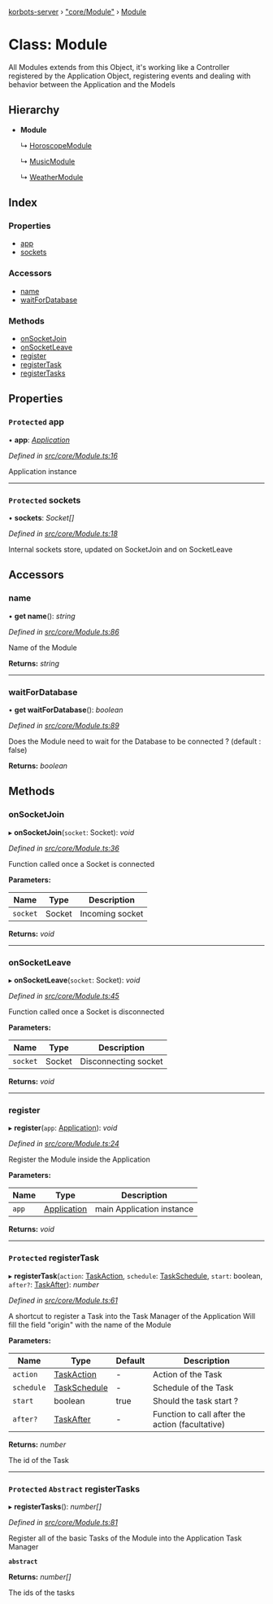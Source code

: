 [korbots-server](../README.md) › ["core/Module"](../modules/_core_module_.md) › [Module](_core_module_.module.md)

# Class: Module

All Modules extends from this Object, it's working like a Controller registered by the
 Application Object, registering events and dealing with behavior between the Application
 and the Models

## Hierarchy

* **Module**

  ↳ [HoroscopeModule](_modules_horoscopemodule_.horoscopemodule.md)

  ↳ [MusicModule](_modules_musicmodule_.musicmodule.md)

  ↳ [WeatherModule](_modules_weathermodule_.weathermodule.md)

## Index

### Properties

* [app](_core_module_.module.md#protected-app)
* [sockets](_core_module_.module.md#protected-sockets)

### Accessors

* [name](_core_module_.module.md#name)
* [waitForDatabase](_core_module_.module.md#waitfordatabase)

### Methods

* [onSocketJoin](_core_module_.module.md#onsocketjoin)
* [onSocketLeave](_core_module_.module.md#onsocketleave)
* [register](_core_module_.module.md#register)
* [registerTask](_core_module_.module.md#protected-registertask)
* [registerTasks](_core_module_.module.md#protected-abstract-registertasks)

## Properties

### `Protected` app

• **app**: *[Application](_core_application_.application.md)*

*Defined in [src/core/Module.ts:16](https://github.com/Xisabla/Korbots/blob/815b9f1/server/src/core/Module.ts#L16)*

Application instance

___

### `Protected` sockets

• **sockets**: *Socket[]*

*Defined in [src/core/Module.ts:18](https://github.com/Xisabla/Korbots/blob/815b9f1/server/src/core/Module.ts#L18)*

Internal sockets store, updated on SocketJoin and on SocketLeave

## Accessors

###  name

• **get name**(): *string*

*Defined in [src/core/Module.ts:86](https://github.com/Xisabla/Korbots/blob/815b9f1/server/src/core/Module.ts#L86)*

Name of the Module

**Returns:** *string*

___

###  waitForDatabase

• **get waitForDatabase**(): *boolean*

*Defined in [src/core/Module.ts:89](https://github.com/Xisabla/Korbots/blob/815b9f1/server/src/core/Module.ts#L89)*

Does the Module need to wait for the Database to be connected ? (default : false)

**Returns:** *boolean*

## Methods

###  onSocketJoin

▸ **onSocketJoin**(`socket`: Socket): *void*

*Defined in [src/core/Module.ts:36](https://github.com/Xisabla/Korbots/blob/815b9f1/server/src/core/Module.ts#L36)*

Function called once a Socket is connected

**Parameters:**

Name | Type | Description |
------ | ------ | ------ |
`socket` | Socket | Incoming socket  |

**Returns:** *void*

___

###  onSocketLeave

▸ **onSocketLeave**(`socket`: Socket): *void*

*Defined in [src/core/Module.ts:45](https://github.com/Xisabla/Korbots/blob/815b9f1/server/src/core/Module.ts#L45)*

Function called once a Socket is disconnected

**Parameters:**

Name | Type | Description |
------ | ------ | ------ |
`socket` | Socket | Disconnecting socket  |

**Returns:** *void*

___

###  register

▸ **register**(`app`: [Application](_core_application_.application.md)): *void*

*Defined in [src/core/Module.ts:24](https://github.com/Xisabla/Korbots/blob/815b9f1/server/src/core/Module.ts#L24)*

Register the Module inside the Application

**Parameters:**

Name | Type | Description |
------ | ------ | ------ |
`app` | [Application](_core_application_.application.md) | main Application instance  |

**Returns:** *void*

___

### `Protected` registerTask

▸ **registerTask**(`action`: [TaskAction](../modules/_core_task_.md#taskaction), `schedule`: [TaskSchedule](../modules/_core_task_.md#taskschedule), `start`: boolean, `after?`: [TaskAfter](../modules/_core_task_.md#taskafter)): *number*

*Defined in [src/core/Module.ts:61](https://github.com/Xisabla/Korbots/blob/815b9f1/server/src/core/Module.ts#L61)*

A shortcut to register a Task into the Task Manager of the Application
Will fill the field "origin" with the name of the Module

**Parameters:**

Name | Type | Default | Description |
------ | ------ | ------ | ------ |
`action` | [TaskAction](../modules/_core_task_.md#taskaction) | - | Action of the Task |
`schedule` | [TaskSchedule](../modules/_core_task_.md#taskschedule) | - | Schedule of the Task |
`start` | boolean | true | Should the task start ? |
`after?` | [TaskAfter](../modules/_core_task_.md#taskafter) | - | Function to call after the action (facultative) |

**Returns:** *number*

The id of the Task

___

### `Protected` `Abstract` registerTasks

▸ **registerTasks**(): *number[]*

*Defined in [src/core/Module.ts:81](https://github.com/Xisabla/Korbots/blob/815b9f1/server/src/core/Module.ts#L81)*

Register all of the basic Tasks of the Module into the Application Task Manager

**`abstract`** 

**Returns:** *number[]*

The ids of the tasks
